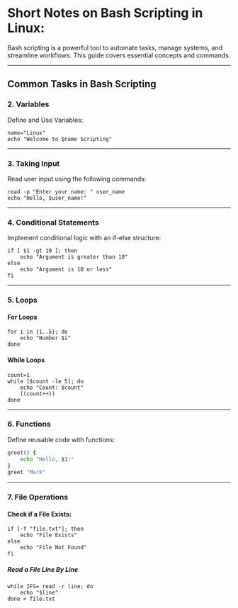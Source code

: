 # Short Notes on Bash Scripting in Linux:
Bash scripting is a powerful tool to automate tasks, manage systems, and streamline workflows. This guide covers essential concepts and commands. 

---
## Common Tasks in Bash Scripting 
### **2. Variables**
Define and Use Variables:
```
name="Linux"
echo "Welcome to $name Scripting"
```
---
### **3. Taking Input**

Read user input using the following commands:  
```
read -p "Enter your name: " user_name
echo "Hello, $user_name!"
````
---
### **4. Conditional Statements**  

Implement conditional logic with an if-else structure:  
```
if [ $1 -gt 10 ]; then
    echo "Argument is greater than 10"
else
    echo "Argument is 10 or less"
fi
```
---
### **5. Loops**
#### **For Loops**
```
for i in {1..5}; do
	echo "Number $i"
done
```
#### **While Loops**
```
count=1 
while [$count -le 5]; do
	echo "Count: $count"
	((count++))
done 
```
---
### **6. Functions**  

Define reusable code with functions:  
```bash
greet() {
    echo "Hello, $1!"
}
greet "Mark"
```
---
### **7. File Operations** 
#### **Check if a File Exists:**
```
if [-f "file.txt"]; then
	echo "File Exists"
else
	echo "File Not Found"
fi
```
##### **Read a File Line By Line**
```
while IFS= read -r line; do 
	echo "$line"
done < file.txt
```
